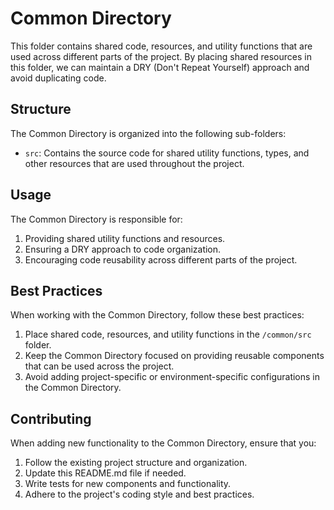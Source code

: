 # Common Directory

This folder contains shared code, resources, and utility functions that are used across different parts of the project. By placing shared resources in this folder, we can maintain a DRY (Don't Repeat Yourself) approach and avoid duplicating code.

## Structure

The Common Directory is organized into the following sub-folders:

- `src`: Contains the source code for shared utility functions, types, and other resources that are used throughout the project.

## Usage

The Common Directory is responsible for:

1. Providing shared utility functions and resources.
2. Ensuring a DRY approach to code organization.
3. Encouraging code reusability across different parts of the project.

## Best Practices

When working with the Common Directory, follow these best practices:

1. Place shared code, resources, and utility functions in the `/common/src` folder.
2. Keep the Common Directory focused on providing reusable components that can be used across the project.
3. Avoid adding project-specific or environment-specific configurations in the Common Directory.

## Contributing

When adding new functionality to the Common Directory, ensure that you:

1. Follow the existing project structure and organization.
2. Update this README.md file if needed.
3. Write tests for new components and functionality.
4. Adhere to the project's coding style and best practices.
